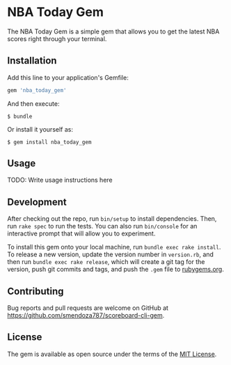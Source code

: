 # NBA Today Gem

The NBA Today Gem is a simple gem that allows you to get the latest NBA scores right through your terminal.

## Installation

Add this line to your application's Gemfile:

```ruby
gem 'nba_today_gem'
```

And then execute:

    $ bundle

Or install it yourself as:

    $ gem install nba_today_gem

## Usage

TODO: Write usage instructions here

## Development

After checking out the repo, run `bin/setup` to install dependencies. Then, run `rake spec` to run the tests. You can also run `bin/console` for an interactive prompt that will allow you to experiment.

To install this gem onto your local machine, run `bundle exec rake install`. To release a new version, update the version number in `version.rb`, and then run `bundle exec rake release`, which will create a git tag for the version, push git commits and tags, and push the `.gem` file to [rubygems.org](https://rubygems.org).

## Contributing

Bug reports and pull requests are welcome on GitHub at https://github.com/smendoza787/scoreboard-cli-gem.


## License

The gem is available as open source under the terms of the [MIT License](http://opensource.org/licenses/MIT).
